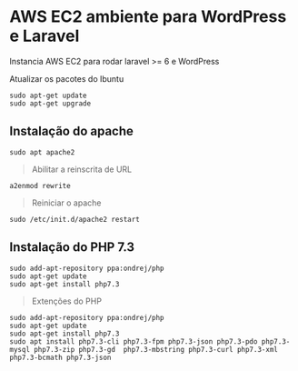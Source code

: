 # AWS EC2 ambiente para WordPress e Laravel
Instancia AWS EC2 para rodar laravel >= 6 e WordPress

Atualizar os pacotes do Ibuntu

```
sudo apt-get update
sudo apt-get upgrade
```

## Instalação do apache

```
sudo apt apache2
```

> Abilitar a reinscrita de URL

```
a2enmod rewrite
```

> Reiniciar o apache

```
sudo /etc/init.d/apache2 restart
```

## Instalação do PHP 7.3

```
sudo add-apt-repository ppa:ondrej/php
sudo apt-get update
sudo apt-get install php7.3
```

> Extenções do PHP 

```
sudo add-apt-repository ppa:ondrej/php
sudo apt-get update
sudo apt-get install php7.3
sudo apt install php7.3-cli php7.3-fpm php7.3-json php7.3-pdo php7.3-mysql php7.3-zip php7.3-gd  php7.3-mbstring php7.3-curl php7.3-xml php7.3-bcmath php7.3-json
```
